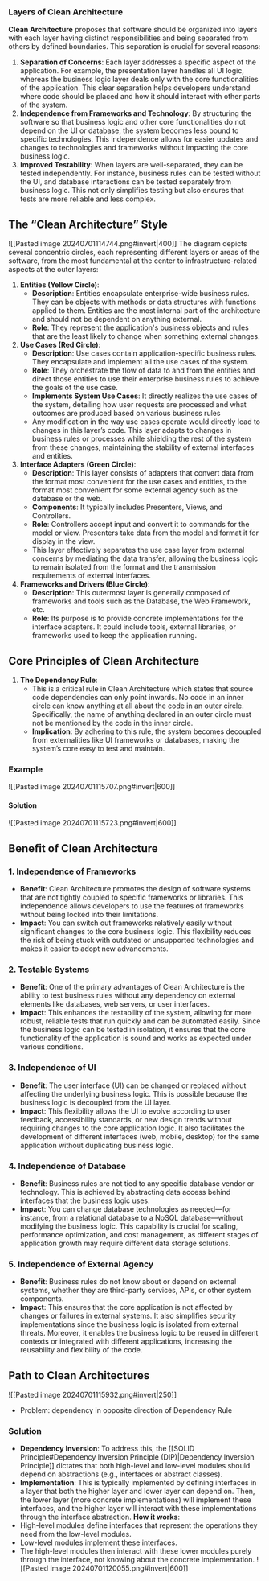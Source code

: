 ### Layers of Clean Architecture
**Clean Architecture** proposes that software should be organized into layers with each layer having distinct responsibilities and being separated from others by defined boundaries. This separation is crucial for several reasons:
1. **Separation of Concerns**: Each layer addresses a specific aspect of the application. For example, the presentation layer handles all UI logic, whereas the business logic layer deals only with the core functionalities of the application. This clear separation helps developers understand where code should be placed and how it should interact with other parts of the system.
2. **Independence from Frameworks and Technology**: By structuring the software so that business logic and other core functionalities do not depend on the UI or database, the system becomes less bound to specific technologies. This independence allows for easier updates and changes to technologies and frameworks without impacting the core business logic.
3. **Improved Testability**: When layers are well-separated, they can be tested independently. For instance, business rules can be tested without the UI, and database interactions can be tested separately from business logic. This not only simplifies testing but also ensures that tests are more reliable and less complex.

## The “Clean Architecture” Style
![[Pasted image 20240701114744.png#invert|400]]
The diagram depicts several concentric circles, each representing different layers or areas of the software, from the most fundamental at the center to infrastructure-related aspects at the outer layers:
1. **Entities (Yellow Circle)**:
    - **Description**: Entities encapsulate enterprise-wide business rules. They can be objects with methods or data structures with functions applied to them. Entities are the most internal part of the architecture and should not be dependent on anything external.
    - **Role**: They represent the application's business objects and rules that are the least likely to change when something external changes.
2. **Use Cases (Red Circle)**:
    - **Description**: Use cases contain application-specific business rules. They encapsulate and implement all the use cases of the system.
    - **Role**: They orchestrate the flow of data to and from the entities and direct those entities to use their enterprise business rules to achieve the goals of the use case.
    - **Implements System Use Cases**: It directly realizes the use cases of the system, detailing how user requests are processed and what outcomes are produced based on various business rules
    - Any modification in the way use cases operate would directly lead to changes in this layer’s code. This layer adapts to changes in business rules or processes while shielding the rest of the system from these changes, maintaining the stability of external interfaces and entities.
3. **Interface Adapters (Green Circle)**:
    - **Description**: This layer consists of adapters that convert data from the format most convenient for the use cases and entities, to the format most convenient for some external agency such as the database or the web.
    - **Components**: It typically includes Presenters, Views, and Controllers.
    - **Role**: Controllers accept input and convert it to commands for the model or view. Presenters take data from the model and format it for display in the view.
    - This layer effectively separates the use case layer from external concerns by mediating the data transfer, allowing the business logic to remain isolated from the format and the transmission requirements of external interfaces.
4. **Frameworks and Drivers (Blue Circle)**:
    - **Description**: This outermost layer is generally composed of frameworks and tools such as the Database, the Web Framework, etc.
    - **Role**: Its purpose is to provide concrete implementations for the interface adapters. It could include tools, external libraries, or frameworks used to keep the application running.
## Core Principles of Clean Architecture
1. **The Dependency Rule**:
    - This is a critical rule in Clean Architecture which states that source code dependencies can only point inwards. No code in an inner circle can know anything at all about the code in an outer circle. Specifically, the name of anything declared in an outer circle must not be mentioned by the code in the inner circle.
    - **Implication**: By adhering to this rule, the system becomes decoupled from externalities like UI frameworks or databases, making the system’s core easy to test and maintain.
### Example
![[Pasted image 20240701115707.png#invert|600]]
#### Solution
![[Pasted image 20240701115723.png#invert|600]]


## Benefit of Clean Architecture
### 1. Independence of Frameworks
- **Benefit**: Clean Architecture promotes the design of software systems that are not tightly coupled to specific frameworks or libraries. This independence allows developers to use the features of frameworks without being locked into their limitations.
- **Impact**: You can switch out frameworks relatively easily without significant changes to the core business logic. This flexibility reduces the risk of being stuck with outdated or unsupported technologies and makes it easier to adopt new advancements.
### 2. Testable Systems
- **Benefit**: One of the primary advantages of Clean Architecture is the ability to test business rules without any dependency on external elements like databases, web servers, or user interfaces.
- **Impact**: This enhances the testability of the system, allowing for more robust, reliable tests that run quickly and can be automated easily. Since the business logic can be tested in isolation, it ensures that the core functionality of the application is sound and works as expected under various conditions.
### 3. Independence of UI
- **Benefit**: The user interface (UI) can be changed or replaced without affecting the underlying business logic. This is possible because the business logic is decoupled from the UI layer.
- **Impact**: This flexibility allows the UI to evolve according to user feedback, accessibility standards, or new design trends without requiring changes to the core application logic. It also facilitates the development of different interfaces (web, mobile, desktop) for the same application without duplicating business logic.
### 4. Independence of Database
- **Benefit**: Business rules are not tied to any specific database vendor or technology. This is achieved by abstracting data access behind interfaces that the business logic uses.
- **Impact**: You can change database technologies as needed—for instance, from a relational database to a NoSQL database—without modifying the business logic. This capability is crucial for scaling, performance optimization, and cost management, as different stages of application growth may require different data storage solutions.
### 5. Independence of External Agency
- **Benefit**: Business rules do not know about or depend on external systems, whether they are third-party services, APIs, or other system components.
- **Impact**: This ensures that the core application is not affected by changes or failures in external systems. It also simplifies security implementations since the business logic is isolated from external threats. Moreover, it enables the business logic to be reused in different contexts or integrated with different applications, increasing the reusability and flexibility of the code.
## Path to Clean Architectures
![[Pasted image 20240701115932.png#invert|250]]
- Problem: dependency in opposite direction of Dependency Rule
### Solution
- **Dependency Inversion**: To address this, the [[SOLID Principle#Dependency Inversion Principle (DIP)|Dependency Inversion Principle]] dictates that both high-level and low-level modules should depend on abstractions (e.g., interfaces or abstract classes).
- **Implementation**: This is typically implemented by defining interfaces in a layer that both the higher layer and lower layer can depend on. Then, the lower layer (more concrete implementations) will implement these interfaces, and the higher layer will interact with these implementations through the interface abstraction.
**How it works**:
- High-level modules define interfaces that represent the operations they need from the low-level modules.
- Low-level modules implement these interfaces.
- The high-level modules then interact with these lower modules purely through the interface, not knowing about the concrete implementation.
![[Pasted image 20240701120055.png#invert|600]]
